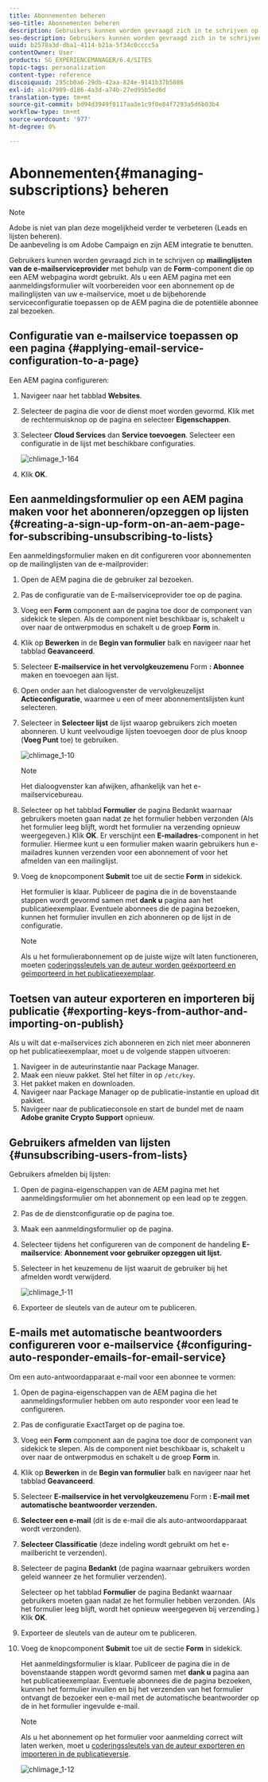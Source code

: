 ```yaml
---
title: Abonnementen beheren
seo-title: Abonnementen beheren
description: Gebruikers kunnen worden gevraagd zich in te schrijven op de mailinglijsten van de e-mailprovider met de hulp van de formuliercomponent die op een AEM webpagina wordt gebruikt. Als u een AEM pagina met een aanmeldingsformulier wilt voorbereiden voor een abonnement op de mailinglijsten van uw e-mailservice, moet u de bijbehorende serviceconfiguratie toepassen op de AEM pagina die de potentiële abonnee zal bezoeken.
seo-description: Gebruikers kunnen worden gevraagd zich in te schrijven op de mailinglijsten van de e-mailprovider met de hulp van de formuliercomponent die op een AEM webpagina wordt gebruikt. Als u een AEM pagina met een aanmeldingsformulier wilt voorbereiden voor een abonnement op de mailinglijsten van uw e-mailservice, moet u de bijbehorende serviceconfiguratie toepassen op de AEM pagina die de potentiële abonnee zal bezoeken.
uuid: b2578a3d-dba1-4114-b21a-5f34c0cccc5a
contentOwner: User
products: SG_EXPERIENCEMANAGER/6.4/SITES
topic-tags: personalization
content-type: reference
discoiquuid: 295cb0a6-29db-42aa-824e-9141b37b5086
exl-id: a1c47909-d186-4a3d-a74b-27ed95b5ed6d
translation-type: tm+mt
source-git-commit: bd94d3949f0117aa3e1c9f0e84f7293a5d6b03b4
workflow-type: tm+mt
source-wordcount: '977'
ht-degree: 0%

---
```


# Abonnementen{#managing-subscriptions} beheren

>[!NOTE]
>
>Adobe is niet van plan deze mogelijkheid verder te verbeteren (Leads en lijsten beheren).\
>De aanbeveling is om Adobe Campaign en zijn AEM integratie te benutten.[](/help/sites-administering/campaign.md)

Gebruikers kunnen worden gevraagd zich in te schrijven op **mailinglijsten van de e-mailserviceprovider** met behulp van de **Form**-component die op een AEM webpagina wordt gebruikt. Als u een AEM pagina met een aanmeldingsformulier wilt voorbereiden voor een abonnement op de mailinglijsten van uw e-mailservice, moet u de bijbehorende serviceconfiguratie toepassen op de AEM pagina die de potentiële abonnee zal bezoeken.

## Configuratie van e-mailservice toepassen op een pagina {#applying-email-service-configuration-to-a-page}

Een AEM pagina configureren:

1. Navigeer naar het tabblad **Websites**.
1. Selecteer de pagina die voor de dienst moet worden gevormd. Klik met de rechtermuisknop op de pagina en selecteer **Eigenschappen**.

1. Selecteer **Cloud Services** dan **Service toevoegen**. Selecteer een configuratie in de lijst met beschikbare configuraties.

   ![chlimage_1-164](assets/chlimage_1-164.png)

1. Klik **OK**.

## Een aanmeldingsformulier op een AEM pagina maken voor het abonneren/opzeggen op lijsten {#creating-a-sign-up-form-on-an-aem-page-for-subscribing-unsubscribing-to-lists}

Een aanmeldingsformulier maken en dit configureren voor abonnementen op de mailinglijsten van de e-mailprovider:

1. Open de AEM pagina die de gebruiker zal bezoeken.
1. Pas de configuratie van de E-mailserviceprovider toe op de pagina.

1. Voeg een **Form** component aan de pagina toe door de component van sidekick te slepen. Als de component niet beschikbaar is, schakelt u over naar de ontwerpmodus en schakelt u de groep **Form** in.
1. Klik op **Bewerken** in de **Begin van formulier** balk en navigeer naar het tabblad **Geavanceerd**.
1. Selecteer **E-mailservice in het vervolgkeuzemenu** Form **: Abonnee** maken en toevoegen aan lijst.
1. Open onder aan het dialoogvenster de vervolgkeuzelijst **Actieconfiguratie**, waarmee u een of meer abonnementslijsten kunt selecteren.
1. Selecteer in **Selecteer lijst** de lijst waarop gebruikers zich moeten abonneren. U kunt veelvoudige lijsten toevoegen door de plus knoop (**Voeg Punt** toe) te gebruiken.

   ![chlimage_1-10](assets/chlimage_1-10.jpeg)

   >[!NOTE]
   >
   >Het dialoogvenster kan afwijken, afhankelijk van het e-mailservicebureau.

1. Selecteer op het tabblad **Formulier** de pagina Bedankt waarnaar gebruikers moeten gaan nadat ze het formulier hebben verzonden (Als het formulier leeg blijft, wordt het formulier na verzending opnieuw weergegeven.) Klik **OK**. Er verschijnt een **E-mailadres**-component in het formulier. Hiermee kunt u een formulier maken waarin gebruikers hun e-mailadres kunnen verzenden voor een abonnement of voor het afmelden van een mailinglijst.
1. Voeg de knopcomponent **Submit** toe uit de sectie **Form** in sidekick.

   Het formulier is klaar. Publiceer de pagina die in de bovenstaande stappen wordt gevormd samen met **dank u** pagina aan het publicatieexemplaar. Eventuele abonnees die de pagina bezoeken, kunnen het formulier invullen en zich abonneren op de lijst in de configuratie.

   >[!NOTE]
   >
   >Als u het formulierabonnement op de juiste wijze wilt laten functioneren, moeten [coderingssleutels van de auteur worden geëxporteerd en geïmporteerd in het publicatieexemplaar](#exporting-keys-from-author-and-importing-on-publish).

## Toetsen van auteur exporteren en importeren bij publicatie {#exporting-keys-from-author-and-importing-on-publish}

Als u wilt dat e-mailservices zich abonneren en zich niet meer abonneren op het publicatieexemplaar, moet u de volgende stappen uitvoeren:

1. Navigeer in de auteurinstantie naar Package Manager.
1. Maak een nieuw pakket. Stel het filter in op `/etc/key`.
1. Het pakket maken en downloaden.
1. Navigeer naar Package Manager op de publicatie-instantie en upload dit pakket.
1. Navigeer naar de publicatieconsole en start de bundel met de naam **Adobe granite Crypto Support** opnieuw.

## Gebruikers afmelden van lijsten {#unsubscribing-users-from-lists}

Gebruikers afmelden bij lijsten:

1. Open de pagina-eigenschappen van de AEM pagina met het aanmeldingsformulier om het abonnement op een lead op te zeggen.
1. Pas de de dienstconfiguratie op de pagina toe.
1. Maak een aanmeldingsformulier op de pagina.
1. Selecteer tijdens het configureren van de component de handeling **E-mailservice**: **Abonnement voor gebruiker opzeggen uit lijst.**
1. Selecteer in het keuzemenu de lijst waaruit de gebruiker bij het afmelden wordt verwijderd.

   ![chlimage_1-11](assets/chlimage_1-11.jpeg)

1. Exporteer de sleutels van de auteur om te publiceren.

## E-mails met automatische beantwoorders configureren voor e-mailservice {#configuring-auto-responder-emails-for-email-service}

Om een auto-antwoordapparaat e-mail voor een abonnee te vormen:

1. Open de pagina-eigenschappen van de AEM pagina die het aanmeldingsformulier hebben om auto responder voor een lead te configureren.
1. Pas de configuratie ExactTarget op de pagina toe.

1. Voeg een **Form** component aan de pagina toe door de component van sidekick te slepen. Als de component niet beschikbaar is, schakelt u over naar de ontwerpmodus en schakelt u de groep **Form** in.
1. Klik op **Bewerken** in de **Begin van formulier** balk en navigeer naar het tabblad **Geavanceerd**.
1. Selecteer **E-mailservice in het vervolgkeuzemenu** Form **: E-mail met automatische beantwoorder verzenden.**
1. **Selecteer een e-mail**  (dit is de e-mail die als auto-antwoordapparaat wordt verzonden).

1. **Selecteer Classificatie**  (deze indeling wordt gebruikt om het e-mailbericht te verzenden).
1. Selecteer de pagina **Bedankt** (de pagina waarnaar gebruikers worden geleid wanneer ze het formulier verzenden).

   Selecteer op het tabblad **Formulier** de pagina Bedankt waarnaar gebruikers moeten gaan nadat ze het formulier hebben verzonden. (Als het formulier leeg blijft, wordt het opnieuw weergegeven bij verzending.) Klik **OK**.

1. Exporteer de sleutels van de auteur om te publiceren.
1. Voeg de knopcomponent **Submit** toe uit de sectie **Form** in sidekick.

   Het aanmeldingsformulier is klaar. Publiceer de pagina die in de bovenstaande stappen wordt gevormd samen met **dank u** pagina aan het publicatieexemplaar. Eventuele abonnees die de pagina bezoeken, kunnen het formulier invullen en bij het verzenden van het formulier ontvangt de bezoeker een e-mail met de automatische beantwoorder op de in het formulier ingevulde e-mail.

   >[!NOTE]
   >
   >Als u het abonnement op het formulier voor aanmelding correct wilt laten werken, moet u [coderingssleutels van de auteur exporteren en importeren in de publicatieversie](#exporting-keys-from-author-and-importing-on-publish).

   ![chlimage_1-12](assets/chlimage_1-12.jpeg)
